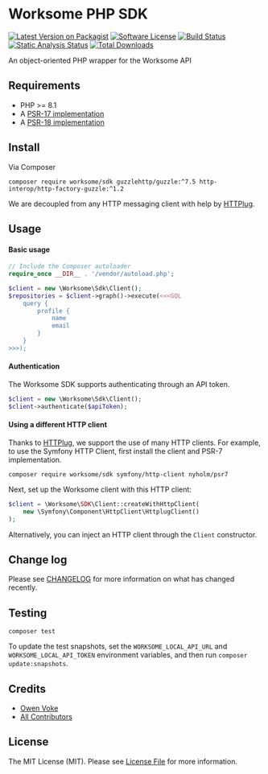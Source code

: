 # Worksome PHP SDK

[![Latest Version on Packagist][ico-version]][link-packagist]
[![Software License][ico-license]](LICENSE.md)
[![Build Status][ico-github-actions]][link-github-actions]
[![Static Analysis Status][ico-static-analysis]][link-static-analysis]
[![Total Downloads][ico-downloads]][link-downloads]

An object-oriented PHP wrapper for the Worksome API

## Requirements

- PHP >= 8.1
- A [PSR-17 implementation](https://packagist.org/providers/psr/http-factory-implementation)
- A [PSR-18 implementation](https://packagist.org/providers/psr/http-client-implementation)

## Install

Via Composer

```shell
composer require worksome/sdk guzzlehttp/guzzle:^7.5 http-interop/http-factory-guzzle:^1.2
```

We are decoupled from any HTTP messaging client with help by [HTTPlug](https://httplug.io).

## Usage

#### Basic usage

```php
// Include the Composer autoloader
require_once __DIR__ . '/vendor/autoload.php';

$client = new \Worksome\Sdk\Client();
$repositories = $client->graph()->execute(<<<GQL
    query {
        profile {
            name
            email
        }
    }
>>>);
```

#### Authentication

The Worksome SDK supports authenticating through an API token.

```php
$client = new \Worksome\Sdk\Client();
$client->authenticate($apiToken);
```

#### Using a different HTTP client

Thanks to [HTTPlug](https://httplug.io), we support the use of many HTTP clients. For example, to use the Symfony HTTP
Client, first install the client and PSR-7 implementation.

```shell
composer require worksome/sdk symfony/http-client nyholm/psr7
```

Next, set up the Worksome client with this HTTP client:

```php
$client = \Worksome\SDK\Client::createWithHttpClient(
    new \Symfony\Component\HttpClient\HttplugClient()
);
```

Alternatively, you can inject an HTTP client through the `Client` constructor.

## Change log

Please see [CHANGELOG](CHANGELOG.md) for more information on what has changed recently.

## Testing

```shell
composer test
```

To update the test snapshots, set the `WORKSOME_LOCAL_API_URL` and `WORKSOME_LOCAL_API_TOKEN` environment variables, and
then run `composer update:snapshots`.

## Credits

- [Owen Voke][link-author]
- [All Contributors][link-contributors]

## License

The MIT License (MIT). Please see [License File](LICENSE.md) for more information.

[ico-version]: https://img.shields.io/packagist/v/worksome/sdk.svg?style=flat-square
[ico-license]: https://img.shields.io/badge/license-MIT-brightgreen.svg?style=flat-square
[ico-github-actions]: https://img.shields.io/github/workflow/status/worksome/sdk-php/Tests.svg?style=flat-square
[ico-static-analysis]: https://img.shields.io/github/workflow/status/worksome/sdk-php/Static%20Analysis?label=static%20analysis&style=flat-square
[ico-downloads]: https://img.shields.io/packagist/dt/worksome/sdk.svg?style=flat-square

[link-packagist]: https://packagist.org/packages/worksome/sdk
[link-github-actions]: https://github.com/worksome/sdk-php/actions
[link-static-analysis]: https://github.com/worksome/sdk-php/actions?query=workflow%3AStatic%20Analysis
[link-downloads]: https://packagist.org/packages/worksome/sdk
[link-author]: https://github.com/owenvoke
[link-contributors]: ../../contributors
